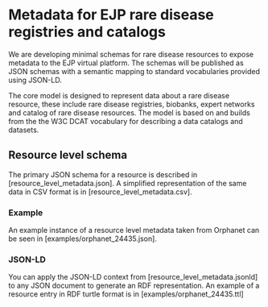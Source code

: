 # Metadata for EJP rare disease registries and catalogs

We are developing minimal schemas for rare disease resources to expose metadata to the EJP virtual platform.
The schemas will be published as JSON schemas with a semantic mapping to standard vocabularies provided using JSON-LD.

The core model is designed to represent data about a rare disease resource, these include rare disease registries, biobanks, expert networks and catalog of rare disease resources. The model is based on and builds from the
the W3C DCAT vocabulary for describing a data catalogs and datasets.

## Resource level schema

The primary JSON schema for a resource is described in [resource_level_metadata.json].
A simplified representation of the same data in CSV format is in [resource_level_metadata.csv].


### Example

An example instance of a resource level metadata taken from Orphanet can be seen in [examples/orphanet_24435.json].

### JSON-LD

You can apply the JSON-LD context from [resource_level_metadata.jsonld] to any JSON document to generate an RDF representation. An example of a resource entry in
RDF turtle format is in [examples/orphanet_24435.ttl]
